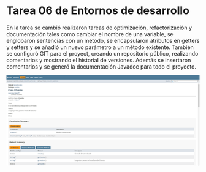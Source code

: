 # Tarea 06 de Entornos de desarrollo

En la tarea se cambió realizaron tareas de optimización, refactorización y documentación tales como cambiar el nombre de una variable, se englobaron sentencias con un método, se encapsularon atributos en getters y setters y se añadió un nuevo parámetro a un método existente.
También se configuró GIT para el proyect, creando un repositorio público, realizando comentarios y mostrando el historial de versiones. 
Además se insertaron comentarios y se generó la documentación Javadoc para todo el proyecto. 

![](https://github.com/churumbel/tarea06codes/blob/main/tarea06codes/images/javadoc.png)
